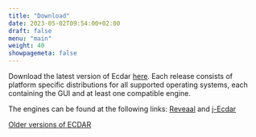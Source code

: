 ```yaml
---
title: "Download"
date: 2023-05-02T09:54:00+02:00
draft: false
menu: "main"
weight: 40
showpagemeta: false
---
```


Download the latest version of Ecdar [here](https://github.com/Ecdar/ECDAR/releases/latest). Each release consists of platform specific distributions for all supported operating systems, each containing the GUI and at least one compatible engine. 

The engines can be found at the following links: [Reveaal](https://github.com/Ecdar/Reveaal) and [j-Ecdar](https://github.com/Ecdar/j-Ecdar)

[Older versions of ECDAR](https://github.com/Ecdar/ECDAR/releases/)
